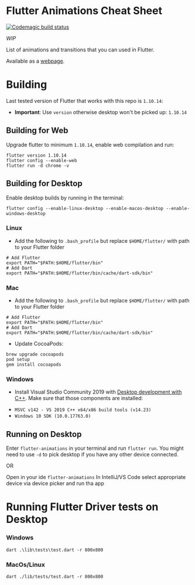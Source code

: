 # Flutter Animations Cheat Sheet
[![Codemagic build status](https://api.codemagic.io/apps/5d360a1b3b905a001cfaa874/5d360a1b3b905a001cfaa873/status_badge.svg)](https://codemagic.io/apps/5d360a1b3b905a001cfaa874/5d360a1b3b905a001cfaa873/latest_build)

*WIP*

List of animations and transitions that you can used in Flutter.

Available as a [webpage](https://flutter-animations-cheat-sheet.codemagic.app/#/).

# Building
Last tested version of Flutter that works with this repo is `1.10.14`:
  * **Important**: Use `version` otherwise desktop won't be picked up: `1.10.14`

## Building for Web
Upgrade flutter to minimum `1.10.14`, enable web compilation and run:
```
flutter version 1.10.14
flutter config --enable-web
flutter run -d chrome -v
```

## Building for Desktop
Enable desktop builds by running in the terminal:
```
flutter config --enable-linux-desktop --enable-macos-desktop --enable-windows-desktop
```
### Linux
- Add the following to `.bash_profile` but replace `$HOME/flutter/` with path to your Flutter folder
```
# Add Flutter
export PATH="$PATH:$HOME/flutter/bin"
# Add Dart
export PATH="$PATH:$HOME/flutter/bin/cache/dart-sdk/bin"
```
### Mac
- Add the following to `.bash_profile` but replace `$HOME/flutter/` with path to your Flutter folder
```
# Add Flutter
export PATH="$PATH:$HOME/flutter/bin"
# Add Dart
export PATH="$PATH:$HOME/flutter/bin/cache/dart-sdk/bin"
```
- Update CocoaPods:
```
brew upgrade cocoapods
pod setup
gem install cocoapods
```
### Windows
- Install Visual Studio Community 2019 with [Desktop development with C++](https://devblogs.microsoft.com/cppblog/windows-desktop-development-with-c-in-visual-studio/#installation). 
Make sure that those components are installed:
* `MSVC v142 - VS 2019 C++ x64/x86 build tools (v14.23)`	
* `Windows 10 SDK (10.0.17763.0)` 

## Running on Desktop
Enter `flutter-animations` in your terminal and run `flutter run`. 
You might need to use `-d` to pick desktop if you have any other device connected.

OR

Open in your ide `flutter-animations` 
In IntelliJ/VS Code select appropriate device via device picker and run tha app

# Running Flutter Driver tests on Desktop
### Windows
```
dart .\lib\tests\test.dart -r 800x800
```

### MacOs/Linux
```
dart ./lib/tests/test.dart -r 800x800
```
